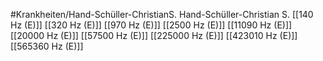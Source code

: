 #Krankheiten/Hand-Schüller-ChristianS.
Hand-Schüller-Christian S.
[[140 Hz (E)]]
[[320 Hz (E)]]
[[970 Hz (E)]]
[[2500 Hz (E)]]
[[11090 Hz (E)]]
[[20000 Hz (E)]]
[[57500 Hz (E)]]
[[225000 Hz (E)]]
[[423010 Hz (E)]]
[[565360 Hz (E)]]